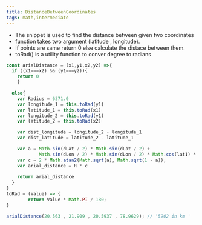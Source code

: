 ```yaml
---
title: DistanceBetweenCoordinates
tags: math,intermediate
---
```


- The snippet is used to find the distance between given two coordinates
- function takes two argument (latitude , longitude).
- If points are same return 0 else calculate the distace between them.
- toRad() is a utility function to conver degree to radians

```js
const arialDistance = (x1,y1,x2,y2) =>{
  if ((x1===x2) && (y1===y2)){
    return 0
    }

  else{
    var Radius = 6371.0
    var longitude_1 = this.toRad(y1)
    var latitude_1 = this.toRad(x1)
    var longitude_2 = this.toRad(y1)
    var latitude_2 = this.toRad(x2)

    var dist_longitude = longitude_2 - longitude_1
    var dist_latitude = latitude_2 - latitude_1

    var a = Math.sin(dLat / 2) * Math.sin(dLat / 2) +
            Math.sin(dLon / 2) * Math.sin(dLon / 2) * Math.cos(lat1) * Math.cos(lat2);
    var c = 2 * Math.atan2(Math.sqrt(a), Math.sqrt(1 - a));
    var arial_distance = R * c
    
    return arial_distance
  }
}
toRad = (Value) => {
        return Value * Math.PI / 180;
}
```

```js
arialDistance(20.563 , 21.909 , 20.5937 , 78.9629); // '5902 in km '
```
